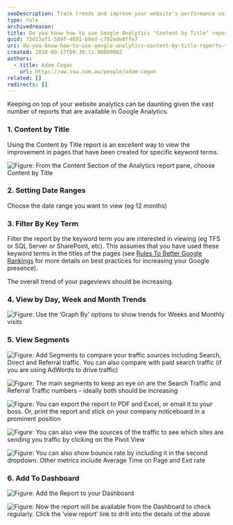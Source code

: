```yaml
---
seoDescription: Track trends and improve your website's performance using Google Analytics' Content by Title reports, filtering by keyword terms, and analyzing day-to-day, weekly, and monthly views.
type: rule
archivedreason:
title: Do you know how to use Google Analytics "Content by Title" reports to track Trends?
guid: f3d13af1-589f-4891-b8ed-c792ede0ffe7
uri: do-you-know-how-to-use-google-analytics-content-by-title-reports-to-track-trends
created: 2010-09-17T09:38:11.0000000Z
authors:
  - title: Adam Cogan
    url: https://ww.ssw.com.au/people/adam-cogan
related: []
redirects: []
---
```


Keeping on top of your website analytics can be daunting given the vast number of reports that are available in Google Analytics.

<!--endintro-->

### 1. Content by Title

Using the Content by Title report is an excellent way to view the improvement in pages that have been created for specific keyword terms.

![Figure: From the Content Section of the Analytics report pane, choose Content by Title](analytics-content-title-report.jpg)

### 2. Setting Date Ranges

Choose the date range you want to view (eg 12 months)

### 3. Filter By Key Term

Filter the report by the keyword term you are interested in viewing (eg TFS or SQL Server or SharePoint, etc). This assumes that you have used these keyword terms in the titles of the pages (see [Rules To Better Google Rankings](/rules-to-better-google-rankings) for more details on best practices for increasing your Google presence).

The overall trend of your pageviews should be increasing.

### 4. View by Day, Week and Month Trends

![Figure: Use the ‘Graph By’ options to show trends for Weeks and Monthly visits](analytics-weekly-trend.jpg)

### 5. View Segments

![Figure: Add Segments to compare your traffic sources including Search, Direct and Referral traffic. You can also compare with paid search traffic (if you are using AdWords to drive traffic)](analytics-segments.jpg)

![Figure: The main segments to keep an eye on are the Search Traffic and Referral Traffic numbers – ideally both should be increasing](analytics-content-search-traffic.jpg)

![Figure: You can export the report to PDF and Excel, or email it to your boss. Or, print the report and stick on your company noticeboard in a prominent position](analytics-export.jpg)

![Figure: You can also view the sources of the traffic to see which sites are sending you traffic by clicking on the Pivot View](analytics-content-sources.jpg)

![Figure: You can also show bounce rate by including it in the second dropdown. Other metrics include Average Time on Page and Exit rate](analytics-content-sources-bounce-rate.jpg)

### 6. Add To Dashboard

![Figure: Add the Report to your Dashboard](analytics-add-dashboard.jpg)

![Figure: Now the report will be available from the Dashboard to check regularly. Click the ‘view report’ link to drill into the details of the above](analytics-dashboard.jpg)
